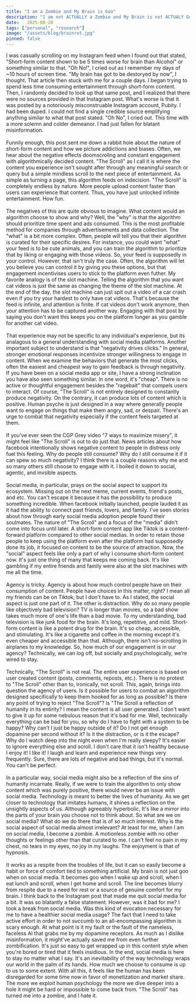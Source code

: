 ```yaml
---
title: "I am a Zombie and My Brain is Goo"
description: "I am not ACTUALLY a Zombie and My Brain is not ACTUALY Goo. Anyways, Social Media and it's infleunce on society and me."
date:   2025-08-20
tags: ["personal", "research"]
image: "/assets/blog/brainrot.jpg"
pinned: false
---
```


I was casually scrolling on my Instagram feed when I found out that stated, "Short-form content shown to be 5 times worse for brain than Alcohol" or something similar to that. "Oh No!", I cried out as I remember my days of ~10 hours of screen time. "My brain has got to be destoryed by now", I thought. That article then stuck with me for a couple days. I began trying to spend less time consuming entertainment through short-form content. Then, I randomly decided to look up that same post, and I realized that there were no sources provided in that Instagram post. What's worse is that it was posted by a notoriously misconstruable Instagram account, Pubity. I had been duped. I could not find a single credible source emplifying anything similar to what that post stated. "Oh No", I cried out. This time with a more solemn and colder demeanor. I had just fallen for blatant misinformation.
<br><br>
Funnily enough, this post sent me down a rabbit hole about the nature of short-form content and how we picture addictions and biases. Often, we hear about the negative effects doomscrollng and constant engagement with algorithmically decided content. "The Scroll" as I call it is where the content you experience isn't sought after through any meaningful search or query but a simple mindless scroll to the next piece of entertainment. As simple as turning a page, this algorithm feeds on indecision. "The Scroll" is completely endless by nature. More people upload content faster than users can experience that content. Thus, you have just unlocked infinite entertainment. How fun.
<br><br>
The negatives of this are quite obvious to imagine. What content would an algorithm choose to show and why? Well, the "why" is that the algorithm should prioritize time spent and ads consumed. This is the most profitable method for companies through advertisements and data collection. The "what" is a bit more complex. Often, people will tell you that their algorithm is curated for their specific desires. For instance, you could want "what" your feed is to be cute animals, and you can train the algorithm to prioritize that by liking or engaging with those videos. So, your feed is supposedly in your control. However, that isn't truly the case. Often, the algorithm will let you believe you can control it by giving you these options, but that engagement incentivises users to stick to the platform even futher. My favorite analogy is of the slot machine. Telling the algorithm that you want cat videos is just the same as changing the theme of the slot machine. At the end of the day, the slot machine can just spit out a video of a car crash even if you try your hardest to only have cat videos. That's because the feed is infinite, and attention is finite. If cat videos don't work anymore, then your attention has to be captured another way. Engaging with that post by saying you don't want this keeps you on the platform longer as you gamble for another cat video.
<br><br>
That experience may not be specific to any individual's experience, but its analagous to a general understanding with social media platforms. Another important subject to understand is that "negativity drives clicks." In general, stronger emotional responses incentivize stronger willingness to engage in content. When we examine the behaviors that generate the most clicks, often the easiest and cheapest way to gain feedback is through negativity. If you have been on a social media app or site, I have a strong inclination you have also seen something similar. In one word, it's "cheap". There is no active or thoughtful engagement besides the "ragebait" that compels users to interact. Of course, "The Scroll" is not entirely designed to constantly produce negativity. On the contrary, it can produce lots of content which is positive. Human psyche is just designed in a way where generally people want to engage on things that make them angry, sad, or despair. There's an urge to combat that negativity especially if the content feels targeted at them. 
<br><br>
If you've ever seen the CGP Grey video "7 ways to maximize misery", it might feel like "The Scroll" is out to do just that. News articles about how facebook intentionally shows negative content to people in distress only fuel this feeling. Why do people still consume? Why do I still consume it if it can spew so much negativity? I think there is a couple reasons why me and so many others still choose to engage with it. I boiled it down to social, agentic, and invsible aspects. 
<br><br>
Social media, in particular, prays on the social aspect to support its ecosystem. Missing out on the next meme, current events, friend's posts, and etc. You can't escape it because it has the possibility to produce something incredible. When facebook initially launched, people lauded it as it had the ability to connect past friends, lovers, and family. I've seen stories about how through early social media adoption people found their soulmates. The nature of "The Scroll" and a focus of the "media" didn't come into focus until later. A short-form content app like Tiktok is a content-forward platform compared to other social medias. In order to retain those people to keep using the platform even after the platform had supposedly done its job, it focused on content to be the source of attraction. Now, the "social" aspect feels like only a part of why I consume short-form content now. It's just one thing of many that keeps me coming back. It's like gambling if my entire friends and family were also at the slot machines with me all the time. 
<br><br>
Agency is tricky. Agency is about how much control people have on their consumption of content. People have choices in this matter, right? I mean all my friends can be on Tiktok, but I don't have to. As I stated, the social aspect is just one part of it. The other is distraction. Why do so many people like objectively bad television? TV is longer than movies, so a bad show takes much more of one's life than a bad movie. To my understanding, bad television is like junk food for the brain. It's long, repetitive, and mild. Short-form content is like a potent drug for the brain. It's so cheap, accessible, and stimulating. It's like a cigarette and coffee in the morning except it's even cheaper and accessible than that. Although, there isn't no-scrolling in airplanes to my knowledge. So, how much of our engagement is in our agency? Technically, we can log off, but socially and psychologically, we’re wired to stay.
<br><br>
Technically, "The Scroll" is not real. The entire user experience is based on user created content (posts, comments, reposts, etc.). There is no protest to "The Scroll" other than to, ironically, not scroll. This, again, brings into question the agency of users. Is it possible for users to combat an algorithm designed specifically to keep them hooked for as long as possible? Is there any point of trying to reject "The Scroll"? Is "The Scroll a reflection of humanity in its entirity? I mean the content is all user generated. I don't want to give it up for some nebulous reason that it's bad for me. Well, technically everything can be bad for you, so why do I have to fight with a system to be happy? Why can't I just be happy outside of it? Do I not get enough dopamine per second without it? Is it the distraction, or is it the escape? Why do I watch deep into the night even when I'm really sleepy? It's easier to ignore everything else and scroll. I don't care that it isn't healthy because I enjoy it! I like it! I laugh and learn and experience new things very frequently. Sure, there are lots of negative and bad things, but it's normal. You can't be perfect.
<br><br>
In a particular way, social media might also be a reflection of the sins of humanity incarnate. Really, if we were to train the algorithm to only show content which was purely positive, there would never be an issue with social media. Technology is meant to better the lives of humanity. As we get closer to technology that imitates humans, it shines a reflection on the unsightly aspects of us. Although agreeably hyperbolic, It's like a mirror into the parts of your brain you choose not to think about. So what are we on social media? What do we do there that is of so much interest. Why is the social aspect of social media almost irrelevant? At least for me, when I am on social media, I become a zombie. A motionless zombie with no other thoughts or feelings other than that curated to me. I can't feel no pain in my chest, no tears in my eyes, no joy in my laughs. The enjoyment is that of hypnosis. 
<br><br>
It works as a respite from the troubles of life, but it can so easily become a habit or force of comfort tied to something artificial. My brain is not just goo when on social media. It becomes goo when I wake up and scroll, when I eat lunch and scroll, when I get home and scroll. The line becomes blurry from respite due to a need for rest or a source of genuine comfort for my brain. I think back to the Instagram post that made me quit social media for a bit. It was so blatantly a false statement. However, was it bad for me? I took a break from social media. Was this kind of evocation necessary for me to have a healthier social media usage? The fact that I need to take active effort in order to not succumb to an all-encompassing algorithm is scary enough. At what point is it my fault or the fault of the nameless, faceless AI that grabs me by my dopamine receptors. As much as I dislike misinformation, it might've actually saved me from even further zombification. It's just so easy to get wrapped up in this content style when you're bored or tired that it feels insidious. In the end, social media is here to stay no matter what I say. It's an inevitability of the way technology wraps our world in the palm of its hands. How much we choose to consume is up to us to some extent. With all this, it feels like the human has been disregarded for some time now in favor of monetization and market share. The more we exploit human psychology the more we dive deeper into a hole it might be hard or impossible to come back from. "The Scroll" has turned me into a zombie, and I hate it. 
